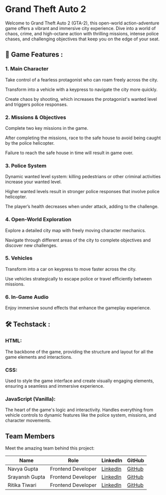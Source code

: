 # Grand Theft Auto 2

Welcome to Grand Theft Auto 2 (GTA-2), this open-world action-adventure game offers a vibrant and immersive city experience. Dive into a world of chaos, crime, and high-octane action with thrilling missions, intense police chases, and challenging objectives that keep you on the edge of your seat.

## 🚀 Game Features :

### 1. Main Character

Take control of a fearless protagonist who can roam freely across the city.

Transform into a vehicle with a keypress to navigate the city more quickly.

Create chaos by shooting, which increases the protagonist's wanted level and triggers police responses.

### 2. Missions & Objectives

Complete two key missions in the game.

After completing the missions, race to the safe house to avoid being caught by the police helicopter.

Failure to reach the safe house in time will result in game over.

### 3. Police System

Dynamic wanted level system: killing pedestrians or other criminal activities increase your wanted level.

Higher wanted levels result in stronger police responses that involve police helicopter.

The player’s health decreases when under attack, adding to the challenge.

### 4. Open-World Exploration

Explore a detailed city map with freely moving character mechanics.

Navigate through different areas of the city to complete objectives and discover new challenges.

### 5. Vehicles

Transform into a car on keypress to move faster across the city.

Use vehicles strategically to escape police or travel efficiently between missions.

### 6. In-Game Audio

Enjoy immersive sound effects that enhance the gameplay experience.

## 🛠️ Techstack :
### HTML:
The backbone of the game, providing the structure and layout for all the game elements and interactions.

### CSS:
Used to style the game interface and create visually engaging elements, ensuring a seamless and immersive experience.

### JavaScript (Vanilla):
The heart of the game's logic and interactivity. Handles everything from vehicle controls to dynamic features like the police system, missions, and character movements.

## Team Members

Meet the amazing team behind this project:

| Name             | Role                | LinkedIn                                     | GitHub                                    |
|------------------|---------------------|---------------------------------------------|------------------------------------------|
| Navya Gupta       | Frontend Developer  | [LinkedIn](https://www.linkedin.com/in/navya-gupta-8663932a6/)    | [GitHub](https://github.com/Navvyaa)      |
| Srayansh Gupta    | Frontend Developer  | [LinkedIn](https://www.linkedin.com/in/srayansh-gupta-483612282/) | [GitHub](https://github.com/SRAYANSH-GUPTA) |
| Ritika Tiwari     | Frontend Developer  | [LinkedIn]()                                | [GitHub](https://github.com/ritika-tiwari7840) |

